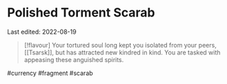# Polished Torment Scarab
Last edited: 2022-08-19

> [!flavour]
> Your tortured soul long kept you isolated from your peers, [[Tsarsk]], but has attracted new kindred in kind. You are tasked with appeasing these anguished spirits.


#currency #fragment #scarab